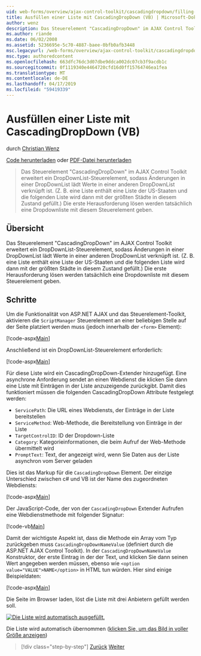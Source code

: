 ```yaml
---
uid: web-forms/overview/ajax-control-toolkit/cascadingdropdown/filling-a-list-using-cascadingdropdown-vb
title: Ausfüllen einer Liste mit CascadingDropDown (VB) | Microsoft-Dokumentation
author: wenz
description: Das Steuerelement "CascadingDropDown" im AJAX Control Toolkit erweitert ein DropDownList-Steuerelement, sodass Änderungen in einer DropDownList lädt Werte in Anoth verknüpft...
ms.author: riande
ms.date: 06/02/2008
ms.assetid: 5236695e-5c70-4887-baee-0bfb0afb3448
msc.legacyurl: /web-forms/overview/ajax-control-toolkit/cascadingdropdown/filling-a-list-using-cascadingdropdown-vb
msc.type: authoredcontent
ms.openlocfilehash: 663dfc76dc3d07dbe9ddca002dc07cb3f9acdb1c
ms.sourcegitcommit: 0f1119340e4464720cfd16d0ff15764746ea1fea
ms.translationtype: MT
ms.contentlocale: de-DE
ms.lasthandoff: 04/17/2019
ms.locfileid: "59419339"
---
```

# <a name="filling-a-list-using-cascadingdropdown-vb"></a>Ausfüllen einer Liste mit CascadingDropDown (VB)

durch [Christian Wenz](https://github.com/wenz)

[Code herunterladen](http://download.microsoft.com/download/9/0/7/907760b1-2c60-4f81-aeb6-ca416a573b0d/cascadingdropdown0.vb.zip) oder [PDF-Datei herunterladen](http://download.microsoft.com/download/2/d/c/2dc10e34-6983-41d4-9c08-f78f5387d32b/cascadingdropdown0VB.pdf)

> Das Steuerelement "CascadingDropDown" im AJAX Control Toolkit erweitert ein DropDownList-Steuerelement, sodass Änderungen in einer DropDownList lädt Werte in einer anderen DropDownList verknüpft ist. (Z. B. eine Liste enthält eine Liste der US-Staaten und die folgenden Liste wird dann mit der größten Städte in diesem Zustand gefüllt.) Die erste Herausforderung lösen werden tatsächlich eine Dropdownliste mit diesem Steuerelement geben.


## <a name="overview"></a>Übersicht

Das Steuerelement "CascadingDropDown" im AJAX Control Toolkit erweitert ein DropDownList-Steuerelement, sodass Änderungen in einer DropDownList lädt Werte in einer anderen DropDownList verknüpft ist. (Z. B. eine Liste enthält eine Liste der US-Staaten und die folgenden Liste wird dann mit der größten Städte in diesem Zustand gefüllt.) Die erste Herausforderung lösen werden tatsächlich eine Dropdownliste mit diesem Steuerelement geben.

## <a name="steps"></a>Schritte

Um die Funktionalität von ASP.NET AJAX und das Steuerelement-Toolkit, aktivieren die `ScriptManager` Steuerelement an einer beliebigen Stelle auf der Seite platziert werden muss (jedoch innerhalb der `<form>` Element):

[!code-aspx[Main](filling-a-list-using-cascadingdropdown-vb/samples/sample1.aspx)]

Anschließend ist ein DropDownList-Steuerelement erforderlich:

[!code-aspx[Main](filling-a-list-using-cascadingdropdown-vb/samples/sample2.aspx)]

Für diese Liste wird ein CascadingDropDown-Extender hinzugefügt. Eine asynchrone Anforderung sendet an einen Webdienst die klicken Sie dann eine Liste mit Einträgen in der Liste anzuzeigende zurückgibt. Damit dies funktioniert müssen die folgenden CascadingDropDown Attribute festgelegt werden:

- `ServicePath`: Die URL eines Webdiensts, der Einträge in der Liste bereitstellen
- `ServiceMethod`: Web-Methode, die Bereitstellung von Einträge in der Liste
- `TargetControlID`: ID der Dropdown-Liste
- `Category`: Kategorieinformationen, die beim Aufruf der Web-Methode übermittelt wird
- `PromptText`: Text, der angezeigt wird, wenn Sie Daten aus der Liste asynchron vom Server geladen

Dies ist das Markup für die `CascadingDropDown` Element. Der einzige Unterschied zwischen c# und VB ist der Name des zugeordneten Webdiensts:

[!code-aspx[Main](filling-a-list-using-cascadingdropdown-vb/samples/sample3.aspx)]

Der JavaScript-Code, der von der `CascadingDropDown` Extender Aufrufen eine Webdienstmethode mit folgender Signatur:

[!code-vb[Main](filling-a-list-using-cascadingdropdown-vb/samples/sample4.vb)]

Damit der wichtigste Aspekt ist, dass die Methode ein Array vom Typ zurückgeben muss `CascadingDropDownNameValue` (definiert durch die ASP.NET AJAX Control Toolkit). In der `CascadingDropDownNameValue` Konstruktor, der erste Eintrag in der der Text, und klicken Sie dann seinen Wert angegeben werden müssen, ebenso wie `<option value="VALUE">NAME</option>` in HTML tun würden. Hier sind einige Beispieldaten:

[!code-aspx[Main](filling-a-list-using-cascadingdropdown-vb/samples/sample5.aspx)]

Die Seite im Browser laden, löst die Liste mit drei Anbietern gefüllt werden soll.


[![Die Liste wird automatisch ausgefüllt.](filling-a-list-using-cascadingdropdown-vb/_static/image2.png)](filling-a-list-using-cascadingdropdown-vb/_static/image1.png)

Die Liste wird automatisch übernommen ([klicken Sie, um das Bild in voller Größe anzeigen](filling-a-list-using-cascadingdropdown-vb/_static/image3.png))

> [!div class="step-by-step"]
> [Zurück](using-auto-postback-with-cascadingdropdown-cs.md)
> [Weiter](using-cascadingdropdown-with-a-database-vb.md)
